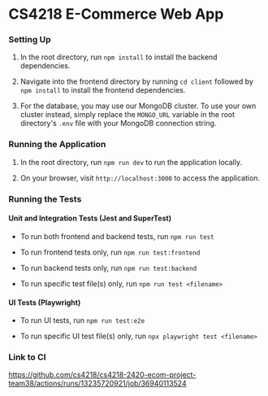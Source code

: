 # CS4218 E-Commerce Web App

### Setting Up

1. In the root directory, run `npm install` to install the backend dependencies.

2. Navigate into the frontend directory by running `cd client` followed by `npm install` to install the frontend dependencies.

3. For the database, you may use our MongoDB cluster. To use your own cluster instead, simply replace the `MONGO_URL` variable in the root directory's `.env` file with your MongoDB connection string.

### Running the Application

1. In the root directory, run `npm run dev` to run the application locally.

2. On your browser, visit `http://localhost:3000` to access the application.

### Running the Tests

#### Unit and Integration Tests (Jest and SuperTest)

- To run both frontend and backend tests, run `npm run test`

- To run frontend tests only, run `npm run test:frontend`

- To run backend tests only, run `npm run test:backend`

- To run specific test file(s) only, run `npm run test <filename>`

#### UI Tests (Playwright)

- To run UI tests, run `npm run test:e2e`

- To run specific UI test file(s) only, run `npx playwright test <filename>`

### Link to CI

https://github.com/cs4218/cs4218-2420-ecom-project-team38/actions/runs/13235720921/job/36940113524
